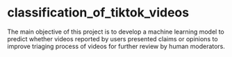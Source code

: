 # classification_of_tiktok_videos
 The main objective of this project is to develop a machine learning model to predict whether videos reported by users presented claims or opinions to improve triaging process of videos for further review by human moderators.
